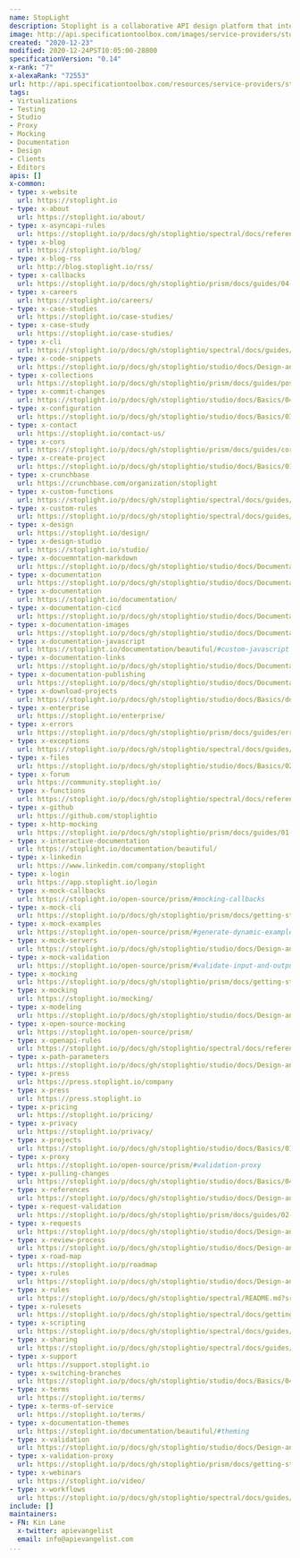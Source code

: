 ```yaml
---
name: StopLight
description: Stoplight is a collaborative API design platform that integrates seamlessly into your existing workflows to enable all stakeholders working with APIs to be more productive. We believe in a design-first approach to API development, so we created products that provide a means for design-first development. Developing good design-first practices will minimize future costs, speed up your time to market and lead to more consistent, higher quality microservice and IoT applications.
image: http://api.specificationtoolbox.com/images/service-providers/stoplight.jpg
created: "2020-12-23"
modified: 2020-12-24PST10:05:00-28800
specificationVersion: "0.14"
x-rank: "7"
x-alexaRank: "72553"
url: http://api.specificationtoolbox.com/resources/service-providers/stoplight/
tags:
- Virtualizations
- Testing
- Studio
- Proxy
- Mocking
- Documentation
- Design
- Clients
- Editors
apis: []
x-common:
- type: x-website
  url: https://stoplight.io
- type: x-about
  url: https://stoplight.io/about/
- type: x-asyncapi-rules
  url: https://stoplight.io/p/docs/gh/stoplightio/spectral/docs/reference/asyncapi-rules.md?srn=gh/stoplightio/spectral/docs/reference/asyncapi-rules.md
- type: x-blog
  url: https://stoplight.io/blog/
- type: x-blog-rss
  url: http://blog.stoplight.io/rss/
- type: x-callbacks
  url: https://stoplight.io/p/docs/gh/stoplightio/prism/docs/guides/04-callbacks.md?srn=gh/stoplightio/prism/docs/guides/04-callbacks.md
- type: x-careers
  url: https://stoplight.io/careers/
- type: x-case-studies
  url: https://stoplight.io/case-studies/
- type: x-case-study
  url: https://stoplight.io/case-studies/
- type: x-cli
  url: https://stoplight.io/p/docs/gh/stoplightio/spectral/docs/guides/2-cli.md?srn=gh/stoplightio/spectral/docs/guides/2-cli.md
- type: x-code-snippets
  url: https://stoplight.io/p/docs/gh/stoplightio/studio/docs/Design-and-Modeling/05a-generating-code-snippets.md?srn=gh/stoplightio/studio/docs/Design-and-Modeling/05a-generating-code-snippets.md
- type: x-collections
  url: https://stoplight.io/p/docs/gh/stoplightio/prism/docs/guides/postman-collection.md?srn=gh/stoplightio/prism/docs/guides/postman-collection.md
- type: x-commit-changes
  url: https://stoplight.io/p/docs/gh/stoplightio/studio/docs/Basics/04-common-git-tasks.md?srn=gh/stoplightio/studio/docs/Basics/04-common-git-tasks.md
- type: x-configuration
  url: https://stoplight.io/p/docs/gh/stoplightio/studio/docs/Basics/03-stoplight-config.md?srn=gh/stoplightio/studio/docs/Basics/03-stoplight-config.md
- type: x-contact
  url: https://stoplight.io/contact-us/
- type: x-cors
  url: https://stoplight.io/p/docs/gh/stoplightio/prism/docs/guides/cors.md?srn=gh/stoplightio/prism/docs/guides/cors.md
- type: x-create-project
  url: https://stoplight.io/p/docs/gh/stoplightio/studio/docs/Basics/01-working-with-projects.md?srn=gh/stoplightio/studio/docs/Basics/01-working-with-projects.md#from-scratch
- type: x-crunchbase
  url: https://crunchbase.com/organization/stoplight
- type: x-custom-functions
  url: https://stoplight.io/p/docs/gh/stoplightio/spectral/docs/guides/5-custom-functions.md?srn=gh/stoplightio/spectral/docs/guides/5-custom-functions.md
- type: x-custom-rules
  url: https://stoplight.io/p/docs/gh/stoplightio/spectral/docs/guides/4-custom-rulesets.md?srn=gh/stoplightio/spectral/docs/guides/4-custom-rulesets.md
- type: x-design
  url: https://stoplight.io/design/
- type: x-design-studio
  url: https://stoplight.io/studio/
- type: x-docuemntation-markdown
  url: https://stoplight.io/p/docs/gh/stoplightio/studio/docs/Documentation/03-markdown-basics.md?srn=gh/stoplightio/studio/docs/Documentation/03-markdown-basics.md
- type: x-documentation
  url: https://stoplight.io/p/docs/gh/stoplightio/studio/docs/Documentation/01-getting-started.md?srn=gh/stoplightio/studio/docs/Documentation/01-getting-started.md
- type: x-documentation
  url: https://stoplight.io/documentation/
- type: x-documentation-cicd
  url: https://stoplight.io/p/docs/gh/stoplightio/studio/docs/Documentation/07-publish-via-ci.md?srn=gh/stoplightio/studio/docs/Documentation/07-publish-via-ci.md
- type: x-documentation-images
  url: https://stoplight.io/p/docs/gh/stoplightio/studio/docs/Documentation/04-using-images.md?srn=gh/stoplightio/studio/docs/Documentation/04-using-images.md
- type: x-documentation-javascript
  url: https://stoplight.io/documentation/beautiful/#custom-javascript
- type: x-documentation-links
  url: https://stoplight.io/p/docs/gh/stoplightio/studio/docs/Documentation/05-linking-between-articles.md?srn=gh/stoplightio/studio/docs/Documentation/05-linking-between-articles.md
- type: x-documentation-publishing
  url: https://stoplight.io/p/docs/gh/stoplightio/studio/docs/Documentation/06-publishing.md?srn=gh/stoplightio/studio/docs/Documentation/06-publishing.md
- type: x-download-projects
  url: https://stoplight.io/p/docs/gh/stoplightio/studio/docs/Basics/download-project.md?srn=gh/stoplightio/studio/docs/Basics/download-project.md
- type: x-enterprise
  url: https://stoplight.io/enterprise/
- type: x-errors
  url: https://stoplight.io/p/docs/gh/stoplightio/prism/docs/guides/errors.md?srn=gh/stoplightio/prism/docs/guides/errors.md
- type: x-exceptions
  url: https://stoplight.io/p/docs/gh/stoplightio/spectral/docs/guides/6-exceptions.md?srn=gh/stoplightio/spectral/docs/guides/6-exceptions.md
- type: x-files
  url: https://stoplight.io/p/docs/gh/stoplightio/studio/docs/Basics/02-working-with-files.md?srn=gh/stoplightio/studio/docs/Basics/02-working-with-files.md
- type: x-forum
  url: https://community.stoplight.io/
- type: x-functions
  url: https://stoplight.io/p/docs/gh/stoplightio/spectral/docs/reference/functions.md?srn=gh/stoplightio/spectral/docs/reference/functions.md
- type: x-github
  url: https://github.com/stoplightio
- type: x-http-mocking
  url: https://stoplight.io/p/docs/gh/stoplightio/prism/docs/guides/01-mocking.md?srn=gh/stoplightio/prism/docs/guides/01-mocking.md
- type: x-interactive-documentation
  url: https://stoplight.io/documentation/beautiful/
- type: x-linkedin
  url: https://www.linkedin.com/company/stoplight
- type: x-login
  url: https://app.stoplight.io/login
- type: x-mock-callbacks
  url: https://stoplight.io/open-source/prism/#mocking-callbacks
- type: x-mock-cli
  url: https://stoplight.io/p/docs/gh/stoplightio/prism/docs/getting-started/03-cli.md?srn=gh/stoplightio/prism/docs/getting-started/03-cli.md
- type: x-mock-examples
  url: https://stoplight.io/open-source/prism/#generate-dynamic-examples
- type: x-mock-servers
  url: https://stoplight.io/p/docs/gh/stoplightio/studio/docs/Design-and-Modeling/06-mock-servers.md?srn=gh/stoplightio/studio/docs/Design-and-Modeling/06-mock-servers.md
- type: x-mock-validation
  url: https://stoplight.io/open-source/prism/#validate-input-and-output
- type: x-mocking
  url: https://stoplight.io/p/docs/gh/stoplightio/prism/docs/getting-started/02-concepts.md?srn=gh/stoplightio/prism/docs/getting-started/02-concepts.md#mocking
- type: x-mocking
  url: https://stoplight.io/mocking/
- type: x-modeling
  url: https://stoplight.io/p/docs/gh/stoplightio/studio/docs/Design-and-Modeling/03-http-endpoints.md?srn=gh/stoplightio/studio/docs/Design-and-Modeling/03-http-endpoints.md
- type: x-open-source-mocking
  url: https://stoplight.io/open-source/prism/
- type: x-openapi-rules
  url: https://stoplight.io/p/docs/gh/stoplightio/spectral/docs/reference/openapi-rules.md?srn=gh/stoplightio/spectral/docs/reference/openapi-rules.md
- type: x-path-parameters
  url: https://stoplight.io/p/docs/gh/stoplightio/studio/docs/Design-and-Modeling/04-path-parameters.md
- type: x-press
  url: https://press.stoplight.io/company
- type: x-press
  url: https://press.stoplight.io
- type: x-pricing
  url: https://stoplight.io/pricing/
- type: x-privacy
  url: https://stoplight.io/privacy/
- type: x-projects
  url: https://stoplight.io/p/docs/gh/stoplightio/studio/docs/Basics/01-working-with-projects.md
- type: x-proxy
  url: https://stoplight.io/open-source/prism/#validation-proxy
- type: x-pulling-changes
  url: https://stoplight.io/p/docs/gh/stoplightio/studio/docs/Basics/04-common-git-tasks.md?srn=gh/stoplightio/studio/docs/Basics/04-common-git-tasks.md#pulling-changes
- type: x-references
  url: https://stoplight.io/p/docs/gh/stoplightio/studio/docs/Design-and-Modeling/07-using-references.md?srn=gh/stoplightio/studio/docs/Design-and-Modeling/07-using-references.md
- type: x-request-validation
  url: https://stoplight.io/p/docs/gh/stoplightio/prism/docs/guides/02-request-validation.md?srn=gh/stoplightio/prism/docs/guides/02-request-validation.md
- type: x-requests
  url: https://stoplight.io/p/docs/gh/stoplightio/studio/docs/Design-and-Modeling/05-request-maker.md?srn=gh/stoplightio/studio/docs/Design-and-Modeling/05-request-maker.md
- type: x-review-process
  url: https://stoplight.io/p/docs/gh/stoplightio/studio/docs/Design-and-Modeling/09-review-process.md?srn=gh/stoplightio/studio/docs/Design-and-Modeling/09-review-process.md
- type: x-road-map
  url: https://stoplight.io/p/roadmap
- type: x-rules
  url: https://stoplight.io/p/docs/gh/stoplightio/studio/docs/Design-and-Modeling/08a-configure-spectral.md?srn=gh/stoplightio/studio/docs/Design-and-Modeling/08a-configure-spectral.md
- type: x-rules
  url: https://stoplight.io/p/docs/gh/stoplightio/spectral/README.md?srn=gh/stoplightio/spectral/README.md
- type: x-rulesets
  url: https://stoplight.io/p/docs/gh/stoplightio/spectral/docs/getting-started/rulesets.md?srn=gh/stoplightio/spectral/docs/getting-started/rulesets.md
- type: x-scripting
  url: https://stoplight.io/p/docs/gh/stoplightio/spectral/docs/guides/3-javascript.md?srn=gh/stoplightio/spectral/docs/guides/3-javascript.md
- type: x-sharing
  url: https://stoplight.io/p/docs/gh/stoplightio/spectral/docs/guides/7-sharing-rulesets.md?srn=gh/stoplightio/spectral/docs/guides/7-sharing-rulesets.md
- type: x-support
  url: https://support.stoplight.io
- type: x-switching-branches
  url: https://stoplight.io/p/docs/gh/stoplightio/studio/docs/Basics/04-common-git-tasks.md?srn=gh/stoplightio/studio/docs/Basics/04-common-git-tasks.md#switching-branches
- type: x-terms
  url: https://stoplight.io/terms/
- type: x-terms-of-service
  url: https://stoplight.io/terms/
- type: x-documentation-themes
  url: https://stoplight.io/documentation/beautiful/#theming
- type: x-validation
  url: https://stoplight.io/p/docs/gh/stoplightio/studio/docs/Design-and-Modeling/08-validation-style-guide.md?srn=gh/stoplightio/studio/docs/Design-and-Modeling/08-validation-style-guide.md
- type: x-validation-proxy
  url: https://stoplight.io/p/docs/gh/stoplightio/prism/docs/getting-started/02-concepts.md?srn=gh/stoplightio/prism/docs/getting-started/02-concepts.md#validation-proxy
- type: x-webinars
  url: https://stoplight.io/video/
- type: x-workflows
  url: https://stoplight.io/p/docs/gh/stoplightio/spectral/docs/guides/1-workflows.md?srn=gh/stoplightio/spectral/docs/guides/1-workflows.md
include: []
maintainers:
- FN: Kin Lane
  x-twitter: apievangelist
  email: info@apievangelist.com
...
```

